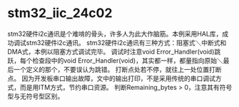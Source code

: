 # stm32_iic_24c02
stm32硬件i2c通讯是个难啃的骨头，许多人为此大作脑筋。本例采用HAL库，成功调试stm32硬件i2c通讯。
stm32硬件i2c通讯有三种方式：阻塞式＼中断式和DMA式，本例以阻塞方式调试完毕。
调试时注意void Error_Handler(void)跳跃，每个检查段中的void Error_Handler(void)，其实都一样，都量指向原始＼最后一个定义的那个，不要误认为跳错。
打断点处若不停，就往上一处位置打断点。
因为开发板串口输出故障，文中的输出打印，不是采用传统的串口调试方式，而是用ITM方式，节约串口资源。
判断Remaining_bytes > 0，注意其有符号型与无符号型区别。

